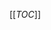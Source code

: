 <!-- --- title: List of DAV Properties by Specification -->

[[_TOC_]]

<!-- >>> spec-property-index --><!-- <<< -->
